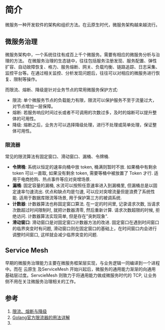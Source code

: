 # 简介
微服务一种开发软件的架构和组织方法。在云原生时代，微服务架构越来越流行。

## 微服务治理
微服务架构中，一个系统往往有成百上千个微服务。需要有相应的微服务分析与治理的方法。
在微服务治理的生态链中，往往包括服务注册发现、服务配置、弹性扩容、自动故障恢复、格力、服务熔断、网关、负载均衡、链路追踪、日志采集、监控平台等。在通过相关监控、分析发现问题后，往往可以对相应的微服务进行恢复、限制等操作。

而限流、熔断、降级是针对业务节点的常用微服务保护方式:
- 限流: 单个微服务节点的负载能力有限，限流可以保护服务不至于流量过大，对节点增加一层保障。
- 熔断: 若服务响应时间过长或者不可调用的次数过多，及时的熔断可以提升整体的可用性。
- 降级: 熔断之后，业务方可以选择降级处理，进行不处理或简单处理，保证整体可用性。


### 限流器
常见的限流算法有固定窗口、滑动窗口、漏桶、令牌桶.
- **令牌桶**: 系统以恒定的速率向桶中放 token, 桶满则暂时不放. 如果桶中有剩余 token 可以一直取, 如果没有剩余 token, 需要等桶中被放置了 Token 才行. 适用于电商抢购、热点事件等应对突增场景.
- **漏桶**: 固定容量的漏桶, 水流可以按照任意速率进入到漏桶里, 但漏桶总是以固定速率匀速流出. 优点和缺点均是匀速, 可以应对突增流量但是浪费了系统性能. 适用于数据库限流等场景, 用于保护第三方的被调系统.
- **计数器**: 计数器算法也称固定窗口算法. 在一定的时间里, 记录请求次数, 当请求次数超过时间限制时, 就把计数器清零, 然后重新计算. 请求次数超限的时候, 拒绝访问. 计数器算法实现简单, 但是存在"突刺现象".
- **滑动窗口**: 滑动窗口是对固定窗口计数器方法的改进. 固定窗口在遇到时间窗口的临界突变时有问题, 滑动窗口则在固定窗口的基础上，在时间窗口内会进行调整时间窗口, 这样就会减少临界突变的问题.


## Service Mesh
早期的微服务治理能力主要在微服务框架层实现，与业务逻辑一同编译到一个进程中。而在 云原生 及ServiceMesh 开始兴起后，微服务的通用能力渐渐的向通用基础层过度。ServcieMesh 则致力于将通用能力做成微服务时代的 TCP, 让业务侧不用在关注微服务治理相关的工作。


## 参考
1. [限流、熔断与降级](https://xie.infoq.cn/article/2593d1a3b9e1e06cac6502c4f)
2. [Golang官方限流器的用法详解](https://juejin.cn/post/6981291908291100680)
3. [](https://zhuanlan.zhihu.com/p/607749980)